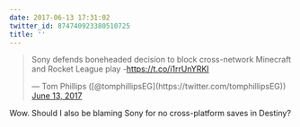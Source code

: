 ```yaml
---
date: 2017-06-13 17:31:02
twitter_id: 874740923380510725
title: ''
---
```


<blockquote class="twitter-tweet"><p lang="en" dir="ltr">Sony defends boneheaded decision to block cross-network Minecraft and Rocket League play -<a href="https://t.co/i1rrUnYRKI">https://t.co/i1rrUnYRKI</a></p>&mdash; Tom Phillips ([@tomphillipsEG](https://twitter.com/tomphillipsEG)) <a href="https://twitter.com/tomphillipsEG/status/874726936022405120?ref_src=twsrc%5Etfw">June 13, 2017</a></blockquote>
<script async src="https://platform.twitter.com/widgets.js" charset="utf-8"></script>

Wow. Should I also be blaming Sony for no cross-platform saves in Destiny?
